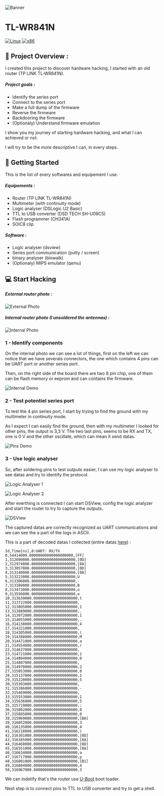 ![Banner](https://user-images.githubusercontent.com/48086737/169880850-a9f657c0-3a91-4ca0-a68d-8d974168761f.png)

# TL-WR841N

[![Linux](https://img.shields.io/badge/platform-Linux-0078d7.svg?style=for-the-badge&logo=appveyor)](https://fr.wikipedia.org/wiki/Linux) [![x86](https://img.shields.io/badge/arch-MIPS-red.svg?style=for-the-badge&logo=appveyor)](https://fr.wikipedia.org/wiki/Architecture_MIPS)

## 📖 Project Overview :

I created this project to discover hardware hacking, I started with an old router (TP LINK TL-WR841N).

##### Project goals :

- Identify the series port
- Connect to the series port
- Make a full dump of the firmware
- Reverse the firmware
- Backdooring the firmware
- (Optionaly) Understand firmware emulation

I show you my journey of starting hardware hacking, and what I can achieved or not.

I will try to be the more descriptive I can, in every steps.

## 🚀 Getting Started

This is the list of every softwares and equipement I use.

##### Equipements :

- Router (TP LINK TL-WR841N)
- Multimeter (with continuity mode)
- Logic analyser (DSLogic U2 Basic)
- TTL to USB converter (DSD TECH SH-U09C5)
- Flash programmer (CH341A)
- SOIC8 clip



##### Software :

- Logic analyser (dsview)
- Series port communication (putty / screen)
- binary analyser (binwalk)
- (Optionaly) MIPS emulator (qemu)



## :computer: Start Hacking

##### External router photo :

![External Photo](https://user-images.githubusercontent.com/48086737/169881510-b52a471b-d75e-4fc9-a1a1-d8d527619881.png)

##### Internal router photo (I unsoldered the antennas) :

![Internal Photo](https://user-images.githubusercontent.com/48086737/169884723-451c9852-20cc-4345-a31e-fafebdfe34ac.png)

### 1 - Identify components 

On the internal photo we can see a lot of things, first on the left we can notice that we have severals connectors, the one which contains 4 pins can be UART port or another series port.

Then, on the right side of the board there are two 8 pin chip, one of them can be flash memory or eeprom and can contains the firmware.

![Internal Demo](https://user-images.githubusercontent.com/48086737/169885420-79085ad9-3837-423b-bcee-231088dcc52d.png)

### 2 - Test potentiel series port

To test the 4 pin series port, I start by trying to find the ground with my multimeter in continuity mode.

As I expect I can easily find the ground, then with my multimeter I looked for other pins, the output is 3,3 V. The two last pins, seems to be RX and TX, one is 0 V and the other oscillate, which can mean it send datas. 

![Pins Demo](https://user-images.githubusercontent.com/48086737/169885011-302efd2d-11a3-4144-8e08-0c2a5b260c77.png)


### 3 - Use logic analyser

So, after soldering pins to test outputs easier, I can use my logic analyser to see datas and try to identify the protocol.

![Logic Analyser 1](https://user-images.githubusercontent.com/48086737/169893802-85cd8f60-4fab-4e5e-a780-f7cb92d65014.png)

![Logic Analyser 2](https://user-images.githubusercontent.com/48086737/169894288-e99b0975-9b63-413f-9b43-00f5cba3f7ff.png)


After everthing is connected I can start DSView, config the logic analyzer and start the router to try to capture the outputs.

![DSView](https://user-images.githubusercontent.com/48086737/169894454-6a75ece9-2719-4fc9-9c2f-186f3df3b987.png)

The captured datas are correctly recognized as UART communications and we can see the a part of the logs in ASCII.

This is a part of decoded datas I collected (entire datas [here](https://github.com/adamhlt/TL-WR841N/blob/main/Ressources/logic%20analyser.txt)) :

```
Id,Time[ns],0:UART: RX/TX
0,54414000.00000000000000000000,[FF]
1,312890000.00000000000000000000,[0D]
2,312974000.00000000000000000000,[8A]
3,313057000.00000000000000000000,[0D]
4,313140000.00000000000000000000,[0A]
5,313223000.00000000000000000000,U
6,313306000.00000000000000000000,-
7,313389000.00000000000000000000,B
8,313473000.00000000000000000000,o
9,313556000.00000000000000000000,o
10,313639000.00000000000000000000,t
11,313722000.00000000000000000000, 
12,313805000.00000000000000000000,1
13,313889000.00000000000000000000,.
14,313972000.00000000000000000000,1
15,314055000.00000000000000000000,.
16,314138000.00000000000000000000,4
17,314221000.00000000000000000000, 
18,314305000.00000000000000000000,(
19,314388000.00000000000000000000,M
20,314471000.00000000000000000000,a
21,314554000.00000000000000000000,r
22,314637000.00000000000000000000, 
23,314721000.00000000000000000000,1
24,314804000.00000000000000000000,0
25,314887000.00000000000000000000, 
26,314970000.00000000000000000000,2
27,315053000.00000000000000000000,0
28,315137000.00000000000000000000,1
29,315220000.00000000000000000000,5
30,315303000.00000000000000000000, 
31,315386000.00000000000000000000,-
32,315469000.00000000000000000000, 
33,315553000.00000000000000000000,1
34,315636000.00000000000000000000,5
35,315719000.00000000000000000000,:
36,315802000.00000000000000000000,0
37,315885000.00000000000000000000,0
38,315969000.00000000000000000000,[BA]
39,316052000.00000000000000000000,3
40,316135000.00000000000000000000,4
41,316218000.00000000000000000000,)
42,316301000.00000000000000000000,[0D]
43,316385000.00000000000000000000,[8A]
44,316468000.00000000000000000000,[0D]
45,316551000.00000000000000000000,[0A]
46,316634000.00000000000000000000,a
47,316717000.00000000000000000000,p
48,316801000.00000000000000000000,[B1]
49,316884000.00000000000000000000,4
50,316967000.00000000000000000000,3
```

We can indetify that's the router use [U-Boot](https://fr.wikipedia.org/wiki/Das_U-Boot) boot loader.

Next step is to connect pins to TTL to USB converter and try to get a shell.
